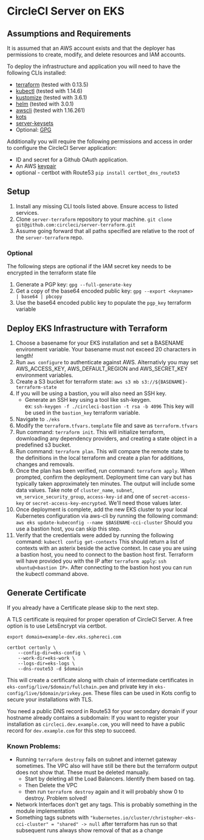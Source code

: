 # CircleCI Server on EKS

## Assumptions and Requirements

It is assumed that an AWS account exists and that the deployer has
permissions to create, modify, and delete resources and IAM accounts. 

To deploy the infrastructure and application you will need to have the
following CLIs installed:


* [terraform] (tested with 0.13.5)
* [kubectl] (tested with 1.14.6)
* [kustomize] (tested with 3.6.1)
* [helm] (tested with 3.0.1)
* [awscli] (tested with 1.16.261)
* [kots]
* [server-keysets]
* Optional: [GPG](https://gpgtools.org/)


Additionally you will require the following permissions and access in order to
configure the CircleCI Server application:

* ID and secret for a Github OAuth application.
* An AWS [keypair][aws-keypair-docs]
* optional - certbot with Route53 `pip install certbot_dns_route53`

## Setup

1. Install any missing CLI tools listed above. Ensure access to listed
   services.
2. Clone `server-terraform` repository to your machine. `git clone
   git@github.com:circleci/server-terraform.git`
3. Assume going forward that all paths specified are relative to the root of
   the `server-terraform` repo.

### Optional
The following steps are optional if the IAM secret key needs to be encrypted in the terraform state file
1. Generate a PGP key: `gpg --full-generate-key`
2. Get a copy of the base64 encoded public key: `gpg --export <keyname> | base64 | pbcopy`
3. Use the base64 encoded public key to populate the `pgp_key` terraform variable

## Deploy EKS Infrastructure with Terraform

1. Choose a basename for your EKS installation and set a BASENAME environment
   variable. Your basename must not exceed 20 characters in length!
2. Run `aws configure` to authenticate against AWS.  Alternativly you may set
   AWS_ACCESS_KEY, AWS_DEFAULT_REGION and AWS_SECRET_KEY environment variables.
3. Create a S3 bucket for terraform state: `aws s3 mb s3://${BASENAME}-terraform-state`
4. If you will be using a bastion, you will also need an SSH key. 
    * Generate an SSH key using a tool like ssh-keygen.  
     ex: `ssh-keygen -f ./circleci-bastion -t rsa -b 4096`
     This key will be used in the `bastion_key` terraform variable. 
5. Navigate to `./eks`
6. Modify the `terraform.tfvars.template` file and save as `terraform.tfvars`
7. Run command: `terraform init`. This will initialize terraform, downloading
   any dependency providers, and creating a state object in a predefined s3
bucket.
8. Run command: `terraform plan`. This will compare the remote state to the
   definitions in the local terraform and create a plan for additions, changes
and removals.
9. Once the plan has been verified, run command: `terraform apply`. When
    prompted, confirm the deployment. Deployment time can vary but has
typically taken approximately ten minutes.  The output will include some data
values.  Take note of `cluster_name`, `subnet`, `vm_service_security_group`, 
`access-key-id` and one of  `secret-access-key` or `secret-access-key-encrypted`.
We'll need those values later.
10. Once deployment is complete, add the new EKS cluster to your local
    Kubernetes configuration via aws-cli by running the following command: `aws
eks update-kubeconfig --name $BASENAME-cci-cluster` Should you use a
bastion host, you can skip this step.
11. Verify that the credentials were added by running the following command:
    `kubectl config get-contexts` This should return a list of contexts with an
asterix beside the active context.  In case you are using a bastion host, you
need to connect to the bastion host first. Terraform will have provided you
with the IP after `terraform apply`: `ssh ubuntu@<bastion IP>`. After
connecting to the bastion host you can run the kubectl command above.

## Generate Certificate

If you already have a Certificate please skip to the next step.

A TLS certificate is required for proper operation of CircleCI Server.  A
free option is to use LetsEncrypt via certbot.

```shell
export domain=example-dev.eks.sphereci.com

certbot certonly \
    --config-dir=eks-config \
    --work-dir=eks-work \
    --logs-dir=eks-logs \
    --dns-route53 -d $domain
```

This will create a certificate along with chain of intermediate
certificates in `eks-config/live/$domain/fullchain.pem` and private
key in `eks-config/live/$domain/privkey.pem`. These files can be used in
Kots config to secure your installations with TLS.

You need a public DNS record in Route53 for your secondary domain if your
hostname already contains a subdomain: If you want to register your
installation as `circleci.dev.example.com`, you will need to have a public
record for `dev.example.com` for this step to succeed.


### Known Problems: ###

- Running `terraform destroy` fails on subnet and internet gateway sometimes.  The VPC
  also will have still be there but the terraform output does not show that.
These must be deleted manually.
  - Start by deleting all the Load Balancers.  Identify them based on tag.
  - Then Delete the VPC
  - then run `terraform destroy` again and it will probably show 0 to destroy.
    Problem solved!
- Network Interfaces don't get any tags.  This is probably something in the
  module implementation
- Something tags subnets with
  `"kubernetes.io/cluster/christopher-eks-cci-cluster" = "shared" -> null`
after terraform has run so that subsequent runs always show removal of that as
a change

<!-- Links -->
[terraform]: https://releases.hashicorp.com/terraform/0.13.5/
[kubectl]: https://storage.googleapis.com/kubernetes-release/release/v1.14.6/bin/darwin/amd64/kubectl
[kustomize]: https://github.com/kubernetes-sigs/kustomize/releases/tag/kustomize%2Fv3.6.1
[helm]: https://get.helm.sh/helm-v3.0.1-linux-amd64.tar.gz
[awscli]: https://aws.amazon.com/cli/
[kots]: https://kots.io/kots-cli/getting-started/
[server-keysets]: https://github.com/CircleCI-Public/server-keysets-cli#using-the-docker-container
[aws-keypair-docs]: https://docs.aws.amazon.com/cli/latest/userguide/cli-services-ec2-keypairs.html
